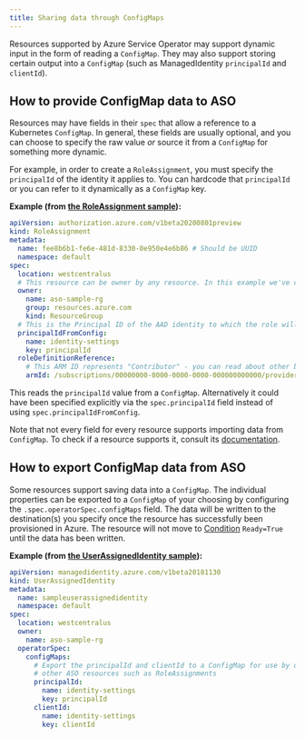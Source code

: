 ```yaml
---
title: Sharing data through ConfigMaps
---
```


Resources supported by Azure Service Operator may support dynamic input in the form of reading a `ConfigMap`.
They may also support storing certain output into a `ConfigMap` (such as ManagedIdentity `principalId` and `clientId`). 

## How to provide ConfigMap data to ASO

Resources may have fields in their `spec` that allow a reference to a Kubernetes `ConfigMap`.
In general, these fields are usually optional, and you can choose to specify the raw value _or_ source it from a `ConfigMap` for something more dynamic.

For example, in order to create a `RoleAssignment`, you must specify the `principalId` of the identity it applies to. 
You can hardcode that `principalId` or you can refer to it dynamically as a `ConfigMap` key.

**Example (from [the RoleAssignment sample](https://github.com/Azure/azure-service-operator/blob/main/v2/samples/authorization/v1beta/v1beta20200801preview_roleassignment.yaml)):**
```yaml
apiVersion: authorization.azure.com/v1beta20200801preview
kind: RoleAssignment
metadata:
  name: fee8b6b1-fe6e-481d-8330-0e950e4e6b86 # Should be UUID
  namespace: default
spec:
  location: westcentralus
  # This resource can be owner by any resource. In this example we've chosen a resource group for simplicity
  owner:
    name: aso-sample-rg
    group: resources.azure.com
    kind: ResourceGroup
  # This is the Principal ID of the AAD identity to which the role will be assigned
  principalIdFromConfig:
    name: identity-settings
    key: principalId
  roleDefinitionReference:
    # This ARM ID represents "Contributor" - you can read about other built in roles here: https://docs.microsoft.com/en-us/azure/role-based-access-control/built-in-roles
    armId: /subscriptions/00000000-0000-0000-0000-000000000000/providers/Microsoft.Authorization/roleDefinitions/b24988ac-6180-42a0-ab88-20f7382dd24c
```

This reads the `principalId` value from a `ConfigMap`. Alternatively it could have been specified explicitly via the 
`spec.principalId` field instead of using `spec.principalIdFromConfig`.

Note that not every field for every resource supports importing data from `ConfigMap`. To check if a resource supports it,
consult its [documentation](../../reference/authorization/v1beta20200801preview#authorization.azure.com/v1beta20200801preview.RoleAssignment).

## How to export ConfigMap data from ASO

Some resources support saving data into a `ConfigMap`. The individual properties can be exported to a `ConfigMap` of your choosing by
configuring the `.spec.operatorSpec.configMaps` field. The data will be written to the destination(s) you specify once the resource has 
successfully been provisioned in Azure.
The resource will not move to [Condition](../conditions) `Ready=True` 
until the data has been written.

**Example (from [the UserAssignedIdentity sample](https://github.com/Azure/azure-service-operator/blob/main/v2/samples/managedidentity/v1beta/v1beta20181130_userassignedidentity.yaml)):**
```yaml
apiVersion: managedidentity.azure.com/v1beta20181130
kind: UserAssignedIdentity
metadata:
  name: sampleuserassignedidentity
  namespace: default
spec:
  location: westcentralus
  owner:
    name: aso-sample-rg
  operatorSpec:
    configMaps:
      # Export the principalId and clientId to a ConfigMap for use by our application and/or
      # other ASO resources such as RoleAssignments
      principalId:
        name: identity-settings
        key: principalId
      clientId:
        name: identity-settings
        key: clientId
```

